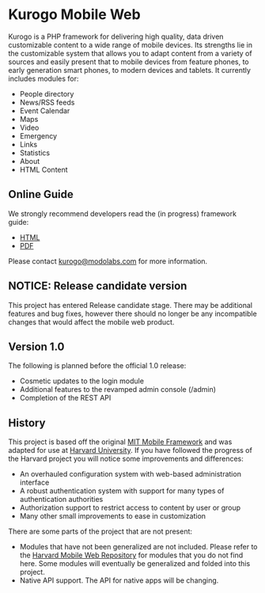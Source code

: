 # Kurogo Mobile Web

Kurogo is a PHP framework for delivering high quality, data driven customizable content to a wide
range of mobile devices. Its strengths lie in the customizable system that allows you to adapt
content from a variety of sources and easily present that to mobile devices from feature phones,
to early generation smart phones, to modern devices and tablets. It currently includes modules for:

* People directory
* News/RSS feeds
* Event Calendar
* Maps
* Video
* Emergency
* Links
* Statistics
* About
* HTML Content

## Online Guide

We strongly recommend developers read the (in progress) framework guide:

* [HTML](http://modolabs.com/kurogo/guide)
* [PDF](http://modolabs.com/kurogo/guide.pdf)

Please contact kurogo@modolabs.com for more information.

## NOTICE: Release candidate version

This project has entered Release candidate stage. There may be additional features and bug fixes, however there should no longer be any incompatible
changes that would affect the mobile web product. 

## Version 1.0

The following is planned before the official 1.0 release:

* Cosmetic updates to the login module
* Additional features to the revamped admin console (/admin)
* Completion of the REST API

## History

This project is based off the original [MIT Mobile Framework](https://github.com/MIT-Mobile/MIT-Mobile-Web) and was adapted for use at [Harvard University](https://github.com/modolabs/Harvard-Mobile-Web).
If you have followed the progress of the Harvard project you will notice some improvements and differences:

* An overhauled configuration system with web-based administration interface
* A robust authentication system with support for many types of authentication authorities
* Authorization support to restrict access to content by user or group
* Many other small improvements to ease in customization

There are some parts of the project that are not present:

* Modules that have not been generalized are not included. Please refer to the [Harvard Mobile Web Repository](https://github.com/modolabs/Harvard-Mobile-Web) for modules that you do not find here. Some modules will eventually be generalized and folded into this project.
* Native API support. The API for native apps will be changing.


